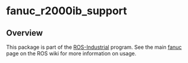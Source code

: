 # fanuc_r2000ib_support

## Overview

This package is part of the [ROS-Industrial][] program. See the main
[fanuc][] page on the ROS wiki for more information on usage.


[ROS-Industrial]: http://wiki.ros.org/Industrial
[fanuc]: http://wiki.ros.org/fanuc
